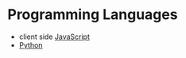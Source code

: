 # Programming Languages

* client side [JavaScript](clientJS/clientJS.md)
* [Python](https://github.com/pktippa/python-docs)